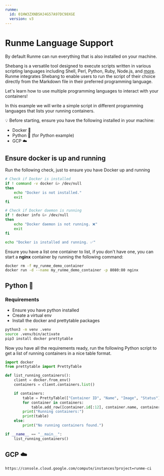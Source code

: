 ```yaml
---
runme:
  id: 01HW3ZXNBSHJ4G57A97DC98XGE
  version: v3
---
```


# Runme Language Support

By default Runme can run everything that is also installed on your machine.

Shebang is a versatile tool designed to execute scripts written in various scripting languages including Shell, Perl, Python, Ruby, Node.js, and [more](https://docs.runme.dev/configuration/shebang). Runme integrates Shebang to enable users to run the script of their choice directly from the Markdown file in their preferred programming language.

Let's learn how to use multiple programming languages to interact with your containers!

In this example we will write a simple script in different programming languages that lists your running containers.

💡 Before starting, ensure you have the following installed in your machine:

- Docker 🐳
- Python 🐍 (for Python example)
- GCP ☁️

## Ensure docker is up and running

Run the following check, just to ensure you have Docker up and running

```sh {"id":"01HW3ZXNBSHJ4G57A970721V16","terminalRows":"3"}
# Check if Docker is installed
if ! command -v docker &> /dev/null
then
    echo "Docker is not installed."
    exit
fi

# Check if Docker daemon is running
if ! docker info &> /dev/null
then
    echo "Docker daemon is not running. ❌"
    exit
fi

echo "Docker is installed and running. ✅"

```

Ensure you have a list one container to list, if you don't have one, you can start a **nginx** container by running the following command:

```sh {"id":"01HW3ZXNBSHJ4G57A9725ZJ9SF"}
docker rm -f my_runme_demo_container
docker run -d --name my_runme_demo_container -p 8080:80 nginx
```

## Python 🐍

### Requirements

- Ensure you have python installed
- Create a virtual env
- Install the docker and prettytable packages

```sh {"id":"01HW3ZXNBSHJ4G57A975X1S4AT"}
python3 -m venv .venv
source .venv/bin/activate
pip3 install docker prettytable
```

Now you have all the requirements ready, run the following Python script to get a list of running containers in a nice table format.

```python {"id":"01HW3ZXNBSHJ4G57A977NS6P16"}
import docker
from prettytable import PrettyTable

def list_running_containers():
    client = docker.from_env()
    containers = client.containers.list()

    if containers:
        table = PrettyTable(["Container ID", "Name", "Image", "Status"])
        for container in containers:
            table.add_row([container.id[:12], container.name, container.attrs['Config']['Image'], container.status])
        print("Running containers:")
        print(table)
    else:
        print("No running containers found.")

if __name__ == "__main__":
    list_running_containers()
```

## GCP ☁️

```sh {"id":"01HW3ZXNBSHJ4G57A97AN0H6Y7"}
https://console.cloud.google.com/compute/instances?project=runme-ci
```
